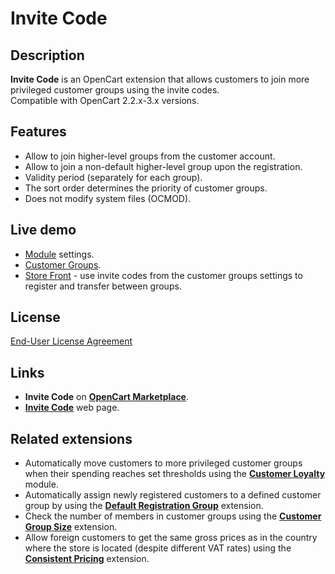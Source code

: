 # Invite Code

## Description
**Invite Code** is an OpenCart extension that allows customers to join more privileged customer groups using the invite codes.  
Compatible with OpenCart 2.2.x-3.x versions.

## Features
* Allow to join higher-level groups from the customer account.
* Allow to join a non-default higher-level group upon the registration.
* Validity period (separately for each group).
* The sort order determines the priority of customer groups.
* Does not modify system files (OCMOD).

## Live demo
* [Module](https://demo.ocmod.space/a/admin/index.php?route=extension/module/invite_code) settings.
* [Customer Groups](https://demo.ocmod.space/a/admin/index.php?route=customer/customer_group).
* [Store Front](https://demo.ocmod.space/a) - use invite codes from the customer groups settings to register and transfer between groups.

## License
[End-User License Agreement](https://raw.githubusercontent.com/ocmod-space/ocmod-invite-code/main/EULA.txt)

## Links
* **Invite Code** on [**OpenCart Marketplace**](https://www.opencart.com/index.php?route=marketplace/extension/info&extension_id=42632).
* [**Invite Code**](https://www.ocmod.space/invite-code) web page.

## Related extensions
* Automatically move customers to more privileged customer groups when their spending reaches set thresholds using the [**Customer Loyalty**](https://www.opencart.com/index.php?route=marketplace/extension/info&extension_id=42646) module.
* Automatically assign newly registered customers to a defined customer group by using the [**Default Registration Group**](https://www.opencart.com/index.php?route=marketplace/extension/info&extension_id=42480) extension.
* Check the number of members in customer groups using the [**Customer Group Size**](https://www.opencart.com/index.php?route=marketplace/extension/info&extension_id=42642) extension.
* Allow foreign customers to get the same gross prices as in the country where the store is located (despite different VAT rates) using the [**Consistent Pricing**](https://www.opencart.com/index.php?route=marketplace/extension/info&extension_id=44968) extension.
